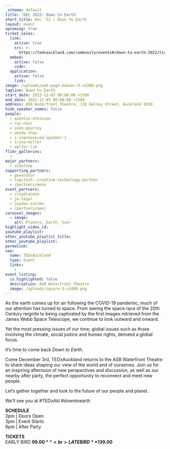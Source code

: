 ```yaml
---
_schema: default
title: 'DEC 2022: Down to Earth'
short_title: Dec '22 | Down To Earth
layout: event
upcoming: true
ticket_sales:
  link:
    active: true
    src: >-
      https://tedxauckland.com/community/events#/down-to-earth-2022/tickets/purchase
  embed:
    active: false
    code:
  application:
    active: false
    link:
image: /uploads/web-page-banner-5-x3200.png
tagline: Down to Earth
start_date: 2022-12-03 00:00:00 +1300
end_date: 2022-12-03 00:00:00 +1300
address: ASB Waterfront Theatre, 138 Halsey Street, Auckland 1010
hide_speaker_names: false
people:
  - quentin-atkinson
  - raj-nair
  - sean-gourley
  - wendy-zhou
  - z-unannounced-speaker-1
  - irina-miller
  - walter-lim
flikr_galleries:
  -
major_partners:
  - vodafone
supporting_partners:
  - generator
  - logitech--creative-technology-partner
  - /partners/mevo
event_partners:
  - cloudcannon
  - jw-legal
  - jaydan-salzke
  - /partners/opel
carousel_images:
  - image:
    alt: Planets, Earth, Sun!
highlight_video_id:
youtube_playlist:
other_youtube_playlist_title:
other_youtube_playlist:
permalink:
seo:
  name: TEDxAuckland
  type: Event
  links:
    -
event_listing:
  is_highlighted: false
  description: ASB Waterfront Theatre
  image: /uploads/square-3-x2400.png
---
```

As the earth comes up for air following the COVID-19 pandemic, much of our attention has turned to space. From seeing the space race of the 20th Century reignite to being captivated by the first images retrieved from the James Webb Space Telescope, we continue to look outward and onward.

Yet the most pressing issues of our time; global issues such as those involving the climate, social justice and human rights, demand a global focus.

It’s time to come back *Down to Earth*.

Come December 3rd, TEDxAuckland returns to the ASB Waterfront Theatre to share ideas shaping our view of the world and of ourselves. Join us for an inspiring afternoon of new perspectives and discussion, as well as our nearby after party, the perfect opportunity to reconnect and meet new people.

Let’s gather together and look to the future of our people and planet.

We’ll see you at \#TEDxAkl \#downtoearth

**SCHEDULE**<br>2pm \| Doors Open<br>3pm \| Event Starts<br>6pm \| After Party

**TICKETS**<br>EARLY BIRD **$99.00**<br>LATE BIRD **$139.00**